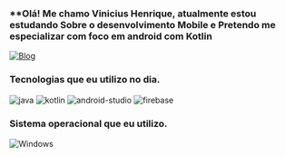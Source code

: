 ### **Olá! Me chamo Vinicius Henrique, atualmente estou estudando Sobre o desenvolvimento Mobile e Pretendo me especializar com foco em android com Kotlin

[![Blog](https://img.shields.io/badge/LinkedIn-0077B5?style=for-the-badge&logo=linkedin&logoColor=white)](https://www.linkedin.com/in/vinicius-henrique-b15b6723b/)



### Tecnologias que eu utilizo no dia.

<img align="center" alt="java" src="https://img.shields.io/badge/Java-ED8B00?style=for-the-badge&logo=openjdk&logoColor=white" />
<img align="center" alt="kotlin" src="https://img.shields.io/badge/Kotlin-7F52FF?style=for-the-badge&logo=kotlin&logoColor=white" />
<img align="center" alt="android-studio" src="https://img.shields.io/badge/Android_Studio-3DDC84?style=for-the-badge&logo=android-studio&logoColor=white" />
<img align="center" alt="firebase" src="https://img.shields.io/badge/Firebase-FFCA28?style=for-the-badge&logo=firebase&logoColor=white" />



### Sistema operacional que eu utilizo.
![Windows](https://img.shields.io/badge/Windows-000?style=for-the-badge&logo=windows&logoColor=2CA5E0)



